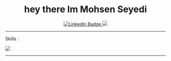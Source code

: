 <div id="header" align="center">
    <h1>
  hey there Im Mohsen Seyedi
</h1>
    <div id="badges">
  <a href="https://www.linkedin.com/in/amir-keramat-2780a7280">
    <img src="https://img.shields.io/badge/LinkedIn-blue?style=for-the-badge&logo=linkedin&logoColor=white" alt="LinkedIn Badge"/>
  </a>
     <img src="https://camo.githubusercontent.com/1694d6e3bbeb9f4aea8c63b5f886eda9b7c65e9c64ac501225c07cf31f9e41fb/68747470733a2f2f6d65646961342e67697068792e636f6d2f6d656469612f336b50446d6f5764427051504e68436e55472f67697068792e676966" data-canonical-src="https://media4.giphy.com/media/3kPDmoWdBpQPNhCnUG/giphy.gif" style="max-width: 100%; display: inline-block;" data-target="animated-image.originalImage">

</div>

</div>

---

Skills :

<p align="">
  <a href="https://skillicons.dev">
    <img src="https://skillicons.dev/icons?i=html,css,tailwind,js,mysql,mongodb" />
  </a>
</p>

---

